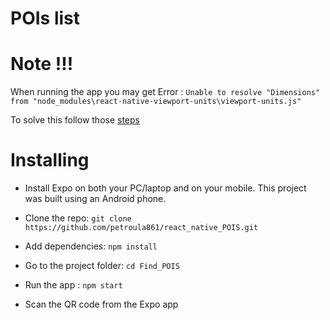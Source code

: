 # POIs list

# Note !!!
When running the app you may get Error :
`Unable to resolve "Dimensions" from "node_modules\react-native-viewport-units\viewport-units.js" `

To solve this follow those [steps](https://github.com/jmstout/react-native-viewport-units/issues/4#issuecomment-396980329)


# Installing

- Install Expo on both your PC/laptop and on your mobile. This project was built using an Android phone.

- Clone the repo: `git clone https://github.com/petroula861/react_native_POIS.git`

- Add dependencies: `npm install`

- Go to the project folder: `cd Find_POIS`

- Run the app : `npm start`

- Scan the QR code from the Expo app
